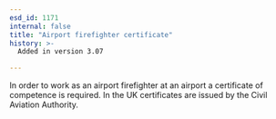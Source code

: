 ```yaml
---
esd_id: 1171
internal: false
title: "Airport firefighter certificate"
history: >-
  Added in version 3.07

---
```


In order to work as an airport firefighter at an airport a certificate of competence is required. In the UK certificates are issued by the Civil Aviation Authority.


